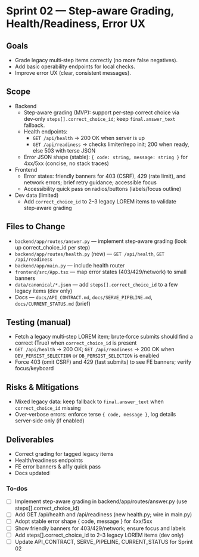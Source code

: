 <!-- 29bd4026-c053-4052-9153-31d01394f26b 9b05234e-29f2-4d66-85c1-bf84e9836b9b -->
# Sprint 02 — Step‑aware Grading, Health/Readiness, Error UX

## Goals
- Grade legacy multi‑step items correctly (no more false negatives).
- Add basic operability endpoints for local checks.
- Improve error UX (clear, consistent messages).

## Scope
- Backend
  - Step‑aware grading (MVP): support per‑step correct choice via dev‑only `steps[].correct_choice_id`; keep `final.answer_text` fallback.
  - Health endpoints:
    - `GET /api/health` → 200 OK when server is up
    - `GET /api/readiness` → checks limiter/repo init; 200 when ready, else 503 with terse JSON
  - Error JSON shape (stable): `{ code: string, message: string }` for 4xx/5xx (concise, no stack traces)
- Frontend
  - Error states: friendly banners for 403 (CSRF), 429 (rate limit), and network errors; brief retry guidance; accessible focus
  - Accessibility quick pass on radios/buttons (labels/focus outline)
- Dev data (limited)
  - Add `correct_choice_id` to 2–3 legacy LOREM items to validate step‑aware grading

## Files to Change
- `backend/app/routes/answer.py` — implement step‑aware grading (look up correct_choice_id per step)
- `backend/app/routes/health.py` (new) — `GET /api/health`, `GET /api/readiness`
- `backend/app/main.py` — include health router
- `frontend/src/App.tsx` — map error states (403/429/network) to small banners
- `data/canonical/*.json` — add `steps[].correct_choice_id` to a few legacy items (dev only)
- Docs — `docs/API_CONTRACT.md`, `docs/SERVE_PIPELINE.md`, `docs/CURRENT_STATUS.md` (brief)

## Testing (manual)
- Fetch a legacy multi‑step LOREM item; brute‑force submits should find a correct (True) when `correct_choice_id` is present
- `GET /api/health` → 200 OK; `GET /api/readiness` → 200 OK when `DEV_PERSIST_SELECTION` or `DB_PERSIST_SELECTION` is enabled
- Force 403 (omit CSRF) and 429 (fast submits) to see FE banners; verify focus/keyboard

## Risks & Mitigations
- Mixed legacy data: keep fallback to `final.answer_text` when `correct_choice_id` missing
- Over‑verbose errors: enforce terse `{ code, message }`, log details server‑side only (if enabled)

## Deliverables
- Correct grading for tagged legacy items
- Health/readiness endpoints
- FE error banners & a11y quick pass
- Docs updated


### To-dos

- [ ] Implement step-aware grading in backend/app/routes/answer.py (use steps[].correct_choice_id)
- [ ] Add GET /api/health and /api/readiness (new health.py; wire in main.py)
- [ ] Adopt stable error shape { code, message } for 4xx/5xx
- [ ] Show friendly banners for 403/429/network; ensure focus and labels
- [ ] Add steps[].correct_choice_id to 2–3 legacy LOREM items (dev only)
- [ ] Update API_CONTRACT, SERVE_PIPELINE, CURRENT_STATUS for Sprint 02